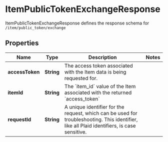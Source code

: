 

# ItemPublicTokenExchangeResponse

ItemPublicTokenExchangeResponse defines the response schema for `/item/public_token/exchange`

## Properties

| Name | Type | Description | Notes |
|------------ | ------------- | ------------- | -------------|
|**accessToken** | **String** | The access token associated with the Item data is being requested for. |  |
|**itemId** | **String** | The &#x60;item_id&#x60; value of the Item associated with the returned &#x60;access_token&#x60; |  |
|**requestId** | **String** | A unique identifier for the request, which can be used for troubleshooting. This identifier, like all Plaid identifiers, is case sensitive. |  |



